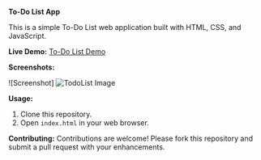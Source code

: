 
**To-Do List App**

This is a simple To-Do List web application built with HTML, CSS, and JavaScript.

**Live Demo:** [To-Do List Demo]( https://dachu021.github.io/ToDoList_App/)


**Screenshots:**

![Screenshot] ![TodoList Image](https://github.com/DACHU021/ToDoList_App/assets/137294508/fbb3afb9-f538-4bf2-8c31-5d496b5e6dab)



**Usage:**
1. Clone this repository.
2. Open `index.html` in your web browser.

**Contributing:**
Contributions are welcome! Please fork this repository and submit a pull request with your enhancements.
